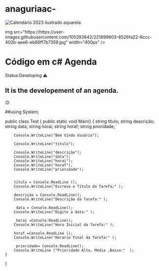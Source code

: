 # anaguriaac-

![Calendário 2023 ilustrado aquarela ](https://user-images.githubusercontent.com/105393642/221899803-8526fa22-6ccc-402b-aee6-eb66ff7b7359.jpg)
<div aling-"center">
img src="https://https://user-images.githubusercontent.com/105393642/221899803-8526fa22-6ccc-402b-aee6-eb66ff7b7359.jpg" width="400px" />
</div>

<h1>Código em c# Agenda </h1>
Status:Developing ⚠️
 
<h2>It is the developement of an agenda.</h2>😊



##using System;

public class Test
{
	public static void Main()
	{
		 string título;
		 string descrição;
		 string data;
		 string horai;
		 string horaf;
		 string prioridade;
		
		Console.WriteLine("Bem Vindo Usuário");
		
		Console.WriteLine("título");
		
		Console.WriteLine("descrição");
		Console.WriteLine("data");
		Console.WriteLine("horai");
		Console.WriteLine("horaf");
		Console.WriteLine("prioridade");
		
		
		título = Console.ReadLine ();
		Console.WriteLine("Escreva o Título da Tarefa;" );
		
		descrição = Console.ReadLine();
		Console.WriteLine("Descrição da Tarefa:" );
		
		 data = Console.ReadLine();
		Console.WriteLine("Digite a data:" );
		
		 horai =Console.ReadLine();
		Console.WriteLine("Hora Inicial da Tarefa:" );
		
		horaf =Console.ReadLine ();
		Console.WriteLine("Horario Final da Tarefa:" );
		
		 prioridade= Console.ReadLine();
		Console.WriteLine ("Prioridade Alta, Média ,Baixa:"  );
	}
}
